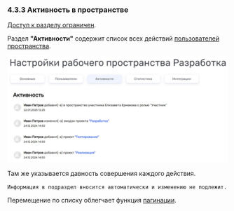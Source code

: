 ### 4.3.3 Активность в пространстве

[Доступ к разделу ограничен](9_roles/9.2_access.md). 

Раздел **"Активности"** содержит список всех действий [пользователей пространства](4_workspace/4.3_settings/4.3.2_members/4.3.2_members.md).  

![активность_пространство](/imgs/активность_пространство.jpg)

Там же указывается давность совершения каждого действия.  

    Информация в подраздел вносится автоматически и изменению не подлежит.  

Перемещение по списку облегчает функция [пагинации](10_general_operations/10.3_pagination.md).